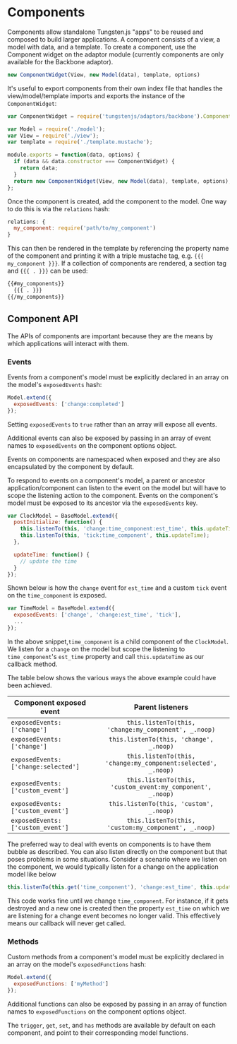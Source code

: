 # Components

Components allow standalone Tungsten.js "apps" to be reused and composed to build larger applications.  A component consists of a view, a model with data, and a template.  To create a component, use the Component widget on the adaptor module (currently components are only available for the Backbone adaptor).

```javascript
new ComponentWidget(View, new Model(data), template, options)
```

It's useful to export components from their own index file that handles the view/model/template imports and exports the instance of the `ComponentWidget`:

```javascript
var ComponentWidget = require('tungstenjs/adaptors/backbone').ComponentWidget;

var Model = require('./model');
var View = require('./view');
var template = require('./template.mustache');

module.exports = function(data, options) {
  if (data && data.constructor === ComponentWidget) {
    return data;
  }
  return new ComponentWidget(View, new Model(data), template, options);
};
```

Once the component is created, add the component to the model.  One way to do this is via the `relations` hash:

```javascript
relations: {
  my_component: require('path/to/my_component')
}
```

This can then be rendered in the template by referencing the property name of the component and printing it with a triple mustache tag, e.g. `{{{ my_component }}}`.  If a collection of components are rendered, a section tag and `{{{ . }}}` can be used:

```html
{{#my_components}}
  {{{ . }}}
{{/my_components}}
```

## Component API

The APIs of components are important because they are the means by which applications will interact with them.

### Events

Events from a component's model must be explicitly declared in an array on the model's `exposedEvents` hash:

```javascript
Model.extend({
  exposedEvents: ['change:completed']
});
```

Setting `exposedEvents` to `true` rather than an array will expose all events.

Additional events can also be exposed by passing in an array of event names to `exposedEvents` on the component options object.

Events on components are namespaced when exposed and they are also encapsulated by the component by default.

To respond to events on a component's model, a parent or ancestor application/component can listen to the event on the model but will have to scope the listening action to the component. Events on the component's model must be exposed to its ancestor via the `exposedEvents` key.

```javascript
var ClockModel = BaseModel.extend({
  postInitialize: function() {
    this.listenTo(this, 'change:time_component:est_time', this.updateTime);
    this.listenTo(this, 'tick:time_component', this.updateTime);
  },

  updateTime: function() {
    // update the time
  }
});
```

Shown below is how the `change` event for `est_time` and a custom `tick` event on the `time_component` is exposed.

```javascript
var TimeModel = BaseModel.extend({
  exposedEvents: ['change', 'change:est_time', 'tick'],
  ...
});
```

In the above snippet,`time_component` is a child component of the `ClockModel`. We listen for a `change` on the model but scope the listening to `time_component`'s `est_time` property and call `this.updateTime` as our callback method.

The table below shows the various ways the above example could have been achieved.

| Component exposed event| Parent listeners |
| ------------- |:-------------:|
| `exposedEvents: ['change']`| `this.listenTo(this, 'change:my_component', _.noop)`
| `exposedEvents: ['change']`      | `this.listenTo(this, 'change', _.noop)`
| `exposedEvents: ['change:selected']` | `this.listenTo(this, 'change:my_component:selected', _.noop)`
| `exposedEvents: ['custom_event']` | `this.listenTo(this, 'custom_event:my_component', _.noop)`
| `exposedEvents: ['custom_event']` | `this.listenTo(this, 'custom', _.noop)`
| `exposedEvents: ['custom_event']` | `this.listenTo(this, 'custom:my_component', _.noop)`

The preferred way to deal with events on components is to have them bubble as described. You can also listen directly on the component but that poses problems in some situations. Consider a scenario where we listen on the component, we would typically listen for a change on the application model like below

```javascript
this.listenTo(this.get('time_component'), 'change:est_time', this.updateTime);
```

This code works fine until we change `time_component`. For instance, if it gets destroyed and a new one is created then the property `est_time` on which we are listening for a change event becomes no longer valid. This effectively means our callback will never get called.

### Methods

Custom methods from a component's model must be explicitly declared in an array on the model's `exposedFunctions` hash:

```javascript
Model.extend({
  exposedFunctions: ['myMethod']
});
```

Additional functions can also be exposed by passing in an array of function names to `exposedFunctions` on the component options object.

The `trigger`, `get`, `set`, and `has` methods are available by default on each component, and point to their corresponding model functions.
